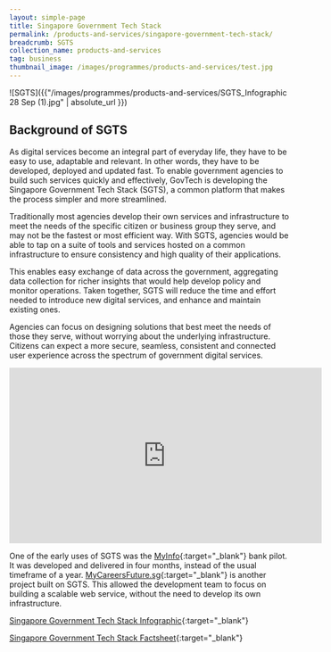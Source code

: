 ```yaml
---
layout: simple-page
title: Singapore Government Tech Stack
permalink: /products-and-services/singapore-government-tech-stack/
breadcrumb: SGTS
collection_name: products-and-services
tag: business
thumbnail_image: /images/programmes/products-and-services/test.jpg
---
```


![SGTS]({{"/images/programmes/products-and-services/SGTS_Infographic 28 Sep (1).jpg" | absolute_url }})

## Background of SGTS
As digital services become an integral part of everyday life, they have to be easy to use, adaptable and relevant. In other words, they have to be developed, deployed and updated fast. To enable government agencies to build such services quickly and effectively, GovTech is developing the Singapore Government Tech Stack (SGTS), a common platform that makes the process simpler and more streamlined.

Traditionally most agencies develop their own services and infrastructure to meet the needs of the specific citizen or business group they serve, and may not be the fastest or most efficient way. With SGTS, agencies would be able to tap on a suite of tools and services hosted on a common infrastructure to ensure consistency and high quality of their applications. 

This enables easy exchange of data across the government, aggregating data collection for richer insights that would help develop policy and monitor operations. Taken together, SGTS will reduce the time and effort needed to introduce new digital services, and enhance and maintain existing ones.

Agencies can focus on designing solutions that best meet the needs of those they serve, without worrying about the underlying infrastructure. Citizens can expect a more secure, seamless, consistent and connected user experience across the spectrum of government digital services.


<div class="bp-youtube">
  <iframe width="560" height="315" src="https://www.youtube.com/embed/6NthS4UqLsk" frameborder="0" allow="autoplay; encrypted-media" allowfullscreen></iframe>
</div>


One of the early uses of SGTS was the [MyInfo](http://myinfo.gov.sg){:target="_blank"} bank pilot. It was developed and delivered in four months, instead of the usual timeframe of a year. [MyCareersFuture.sg](http://www.MyCareersFuture.sg){:target="_blank"} is another project built on SGTS. This allowed the development team to focus on building a scalable web service, without the need to develop its own infrastructure.

[Singapore Government Tech Stack Infographic](/_products-and-services/files/sg-tech-stack-media-factsheet-sep-2018.pdf){:target="_blank"} 


[Singapore Government Tech Stack Factsheet](/images/programmes/products-and-services/sgts-infographic-28-Sep.jpg){:target="_blank"} 
